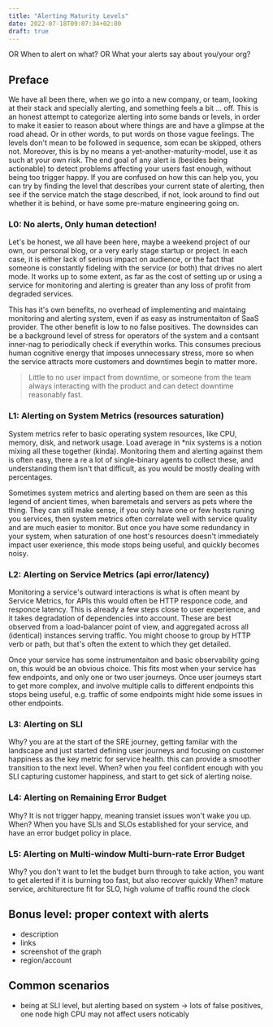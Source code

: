 ```yaml
---
title: "Alerting Maturity Levels"
date: 2022-07-18T09:07:34+02:00
draft: true
---
```


OR
When to alert on what?
OR What your alerts say about you/your org?

<!--more-->

## Preface

We have all been there, when we go into a new company, or team, looking at their stack and specially alerting, and something feels a bit ... off. This is an honest attempt to categorize alerting into some bands or levels, in order to make it easier to reason about where things are and have a glimpse at the road ahead. Or in other words, to put words on those vague feelings. The levels don't mean to be followed in sequence, som ecan be skipped, others not. Moreover, this is by no means a yet-another-maturity-model, use it as such at your own risk. The end goal of any alert is (besides being actionable) to detect problems affecting your users fast enough, without being too trigger happy.
If you are confused on how this can help you, you can try by finding the level that describes your current state of alerting, then see if the service match the stage described, if not, look around to find out whether it is behind, or have some pre-mature engineering going on.

### L0: No alerts, Only human detection!

Let's be honest, we all have been here, maybe a weekend project of our own, our personal blog, or a very early stage startup or project. In each case, it is either lack of serious impact on audience, or the fact that someone is constantly fideling with the service (or both) that drives no alert mode. It works up to some extent, as far as the cost of setting up or using a service for monitoring and alerting is greater than any loss of profit from degraded services.

This has it's own benefits, no overhead of implementing and maintaing monitoring and alerting system, even if as easy as instrumentaiton of SaaS provider. The other benefit is low to no false positives. The downsides can be a background level of stress for operators of the system and a contsant inner-nag to periodically check if everythin works. This consumes precious human cognitive energy that imposes unnecessary stress, more so when the service attracts more customers and downtimes begin to matter more.

> Little to no user impact from downtime, or someone from the team always interacting with the product and can detect downtime reasonably fast.

### L1: Alerting on System Metrics (resources saturation)

System metrics refer to basic operating system resources, like CPU, memory, disk, and network usage. Load average in *nix systems is a notion mixing all these together (kinda). Monitoring them and alerting against them is often easy, there a re a lot of single-binary agents to collect these, and understanding them isn't that difficult, as you would be mostly dealing with percentages.

Sometimes system metrics and alerting based on them are seen as this legend of ancient times, when baremetals and servers as pets where the thing. They can still make sense, if you only have one or few hosts runing you services, then system metrics often correlate well with service quality and are much easier to monitor. But once you have some redundancy in your system, when saturation of one host's resources doesn't immediately impact user exerience, this mode stops being useful, and quickly becomes noisy.


### L2: Alerting on Service Metrics (api error/latency)

Monitoring a service's outward interactions is what is often meant by Service Metrics, for APIs this would often be HTTP responce code, and responce latency. This is already a few steps close to user experience, and it takes degradation of dependencies into account. These are best observed from a load-balancer point of view, and aggregated across all (identical) instances serving traffic. You might choose to group by HTTP verb or path, but that's often the extent to which they get detailed.

Once your service has some instrumentaiton and basic observability going on, this would be an obvious choice. This fits most when your service has few endpoints, and only one or two user journeys. Once user journeys start to get more complex, and involve multiple calls to different endpoints this stops being useful, e.g. traffic of some endpoints might hide some issues in other endpoints.

### L3: Alerting on SLI

Why? you are at the start of the SRE journey, getting familar with the landscape and just started defining user journeys and focusing on customer happiness as the key metric for service health. this can provide a smoother transition to the next level.
When? when you feel confident enough with you SLI capturing customer happiness, and start to get sick of alerting noise.

### L4: Alerting on Remaining Error Budget

Why? It is not trigger happy, meaning transiet issues won't wake you up. 
When? When you have SLIs and SLOs established for your service, and have an error budget policy in place.

### L5: Alerting on Multi-window Multi-burn-rate Error Budget

Why? you don't want to let the budget burn through to take action, you want to get alerted if it is burning too fast, but also recover quickly
When? mature service, architurecture fit for SLO, high volume of traffic round the clock

## Bonus level: proper context with alerts

* description
* links
* screenshot of the graph
* region/account

## Common scenarios

* being at SLI level, but alerting based on system -> lots of false positives, one node high CPU may not affect users noticably
